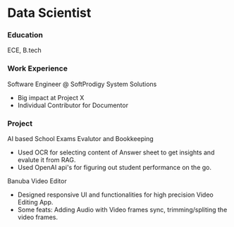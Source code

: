 # Data Scientist

### Education
ECE, B.tech

### Work Experience
Software Engineer @ SoftProdigy System Solutions
- Big impact at Project X
- Individual Contributor for Documentor

### Project
AI based School Exams Evalutor and Bookkeeping
- Used OCR for selecting content of Answer sheet to get insights and evalute it from RAG.
- Used OpenAI api's for figuring out student performance on the go.

Banuba Video Editor
- Designed responsive UI and functionalities for high precision Video Editing App.
- Some feats: Adding Audio with Video frames sync, trimming/spliting the video frames.

